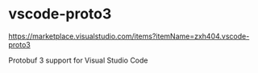 # vscode-proto3

<https://marketplace.visualstudio.com/items?itemName=zxh404.vscode-proto3>

Protobuf 3 support for Visual Studio Code
